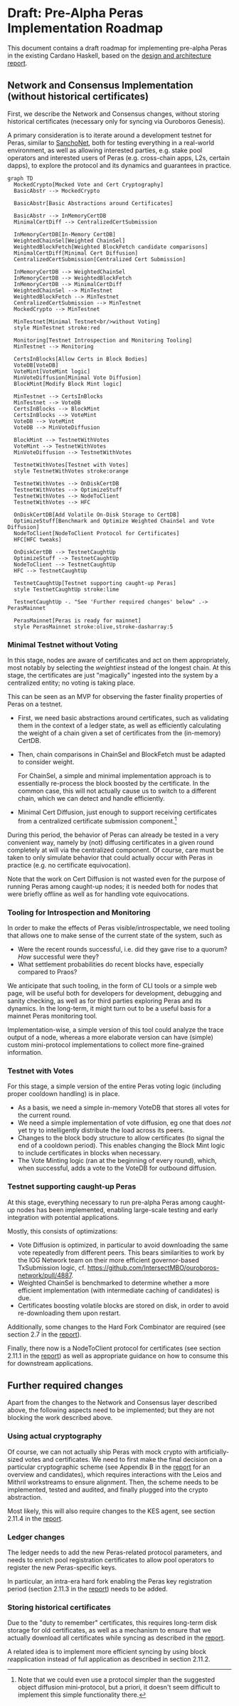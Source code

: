 # Draft: Pre-Alpha Peras Implementation Roadmap

This document contains a draft roadmap for implementing pre-alpha Peras in the existing Cardano Haskell, based on the [design and architecture report][report].

## Network and Consensus Implementation (without historical certificates)

First, we describe the Network and Consensus changes, without storing historical certificates (necessary only for syncing via Ouroboros Genesis).

A primary consideration is to iterate around a development testnet for Peras, similar to [SanchoNet](https://sancho.network/), both for testing everything in a real-world environment, as well as allowing interested parties, e.g. stake pool operators and interested users of Peras (e.g. cross-chain apps, L2s, certain dapps), to explore the protocol and its dynamics and guarantees in practice.

```mermaid
graph TD
  MockedCrypto[Mocked Vote and Cert Cryptography]
  BasicAbstr --> MockedCrypto

  BasicAbstr[Basic Abstractions around Certificates]

  BasicAbstr --> InMemoryCertDB
  MinimalCertDiff --> CentralizedCertSubmission

  InMemoryCertDB[In-Memory CertDB]
  WeightedChainSel[Weighted ChainSel]
  WeightedBlockFetch[Weighted BlockFetch candidate comparisons]
  MinimalCertDiff[Minimal Cert Diffusion]
  CentralizedCertSubmission[Centralized Cert Submission]

  InMemoryCertDB --> WeightedChainSel
  InMemoryCertDB --> WeightedBlockFetch
  InMemoryCertDB --> MinimalCertDiff
  WeightedChainSel --> MinTestnet
  WeightedBlockFetch --> MinTestnet
  CentralizedCertSubmission --> MinTestnet
  MockedCrypto --> MinTestnet

  MinTestnet[Minimal Testnet<br/>without Voting]
  style MinTestnet stroke:red

  Monitoring[Testnet Introspection and Monitoring Tooling]
  MinTestnet --> Monitoring

  CertsInBlocks[Allow Certs in Block Bodies]
  VoteDB[VoteDB]
  VoteMint[VoteMint logic]
  MinVoteDiffusion[Minimal Vote Diffusion]
  BlockMint[Modify Block Mint logic]

  MinTestnet --> CertsInBlocks
  MinTestnet --> VoteDB
  CertsInBlocks --> BlockMint
  CertsInBlocks --> VoteMint
  VoteDB --> VoteMint
  VoteDB --> MinVoteDiffusion

  BlockMint --> TestnetWithVotes
  VoteMint --> TestnetWithVotes
  MinVoteDiffusion --> TestnetWithVotes

  TestnetWithVotes[Testnet with Votes]
  style TestnetWithVotes stroke:orange

  TestnetWithVotes --> OnDiskCertDB
  TestnetWithVotes --> OptimizeStuff
  TestnetWithVotes --> NodeToClient
  TestnetWithVotes --> HFC

  OnDiskCertDB[Add Volatile On-Disk Storage to CertDB]
  OptimizeStuff[Benchmark and Optimize Weighted ChainSel and Vote Diffusion]
  NodeToClient[NodeToClient Protocol for Certificates]
  HFC[HFC tweaks]

  OnDiskCertDB --> TestnetCaughtUp
  OptimizeStuff --> TestnetCaughtUp
  NodeToClient --> TestnetCaughtUp
  HFC --> TestnetCaughtUp

  TestnetCaughtUp[Testnet supporting caught-up Peras]
  style TestnetCaughtUp stroke:lime

  TestnetCaughtUp -. "See 'Further required changes' below" .-> PerasMainnet

  PerasMainnet[Peras is ready for mainnet]
  style PerasMainnet stroke:olive,stroke-dasharray:5
```

### Minimal Testnet without Voting

In this stage, nodes are aware of certificates and act on them appropriately, most notably by selecting the *weightiest* instead of the longest chain. At this stage, the certificates are just "magically" ingested into the system by a centralized entity; no voting is taking place.

This can be seen as an MVP for observing the faster finality properties of Peras on a testnet.

 - First, we need basic abstractions around certificates, such as validating them in the context of a ledger state, as well as efficiently calculating the weight of a chain given a set of certificates from the (in-memory) CertDB.
 - Then, chain comparisons in ChainSel and BlockFetch must be adapted to consider weight.

   For ChainSel, a simple and minimal implementation approach is to essentially re-process the block boosted by the certificate. In the common case, this will not actually cause us to switch to a different chain, which we can detect and handle efficiently.
 - Minimal Cert Diffusion, just enough to support receiving certificates from a centralized certificate submission component.[^min-cert-diff]

[^min-cert-diff]: Note that we could even use a protocol simpler than the suggested object diffusion mini-protocol, but a priori, it doesn't seem difficult to implement this simple functionality there.

During this period, the behavior of Peras can already be tested in a very convenient way, namely by (not) diffusing certificates in a given round completely at will via the centralized component. Of course, care must be taken to only simulate behavior that could actually occur with Peras in practice (e.g. no certificate equivocation).

Note that the work on Cert Diffusion is not wasted even for the purpose of running Peras among caught-up nodes; it is needed both for nodes that were briefly offline as well as for handling vote equivocations.

### Tooling for Introspection and Monitoring

In order to make the effects of Peras visible/introspectable, we need tooling that allows one to make sense of the current state of the system, such as

 - Were the recent rounds successful, i.e. did they gave rise to a quorum? *How* successful were they?
 - What settlement probabilities do recent blocks have, especially compared to Praos?

We anticipate that such tooling, in the form of CLI tools or a simple web page, will be useful both for developers for development, debugging and sanity checking, as well as for third parties exploring Peras and its dynamics. In the long-term, it might turn out to be a useful basis for a mainnet Peras monitoring tool.

Implementation-wise, a simple version of this tool could analyze the trace output of a node, whereas a more elaborate version can have (simple) custom mini-protocol implementations to collect more fine-grained information.

### Testnet with Votes

For this stage, a simple version of the entire Peras voting logic (including proper cooldown handling) is in place.

 - As a basis, we need a simple in-memory VoteDB that stores all votes for the current round.
 - We need a simple implementation of vote diffusion, eg one that does *not* yet try to intelligently distribute the load across its peers.
 - Changes to the block body structure to allow certificates (to signal the end of a cooldown period). This enables changing the Block Mint logic to include certificates in blocks when necessary.
 - The Vote Minting logic (ran at the beginning of every round), which, when successful, adds a vote to the VoteDB for outbound diffusion.

### Testnet supporting caught-up Peras

At this stage, everything necessary to run pre-alpha Peras among caught-up nodes has been implemented, enabling large-scale testing and early integration with potential applications.

Mostly, this consists of optimizations:

 - Vote Diffusion is optimized, in particular to avoid downloading the same vote repeatedly from different peers. This bears similarities to work by the IOG Network team on their more efficient governor-based TxSubmission logic, cf. https://github.com/IntersectMBO/ouroboros-network/pull/4887.
 - Weighted ChainSel is benchmarked to determine whether a more efficient implementation (with intermediate caching of candidates) is due.
 - Certificates boosting volatile blocks are stored on disk, in order to avoid re-downloading them upon restart.

Additionally, some changes to the Hard Fork Combinator are required (see section 2.7 in the [report][]).

Finally, there now is a NodeToClient protocol for certificates (see section 2.11.1 in the [report][]) as well as appropriate guidance on how to consume this for downstream applications.

## Further required changes

Apart from the changes to the Network and Consensus layer described above, the following aspects need to be implemented; but they are not blocking the work described above.

### Using actual cryptography

Of course, we can not actually ship Peras with mock crypto with artificially-sized votes and certificates. We need to first make the final decision on a particular cryptographic scheme (see Appendix B in the [report][] for an overview and candidates), which requires interactions with the Leios and Mithril workstreams to ensure alignment. Then, the scheme needs to be implemented, tested and audited, and finally plugged into the crypto abstraction.

Most likely, this will also require changes to the KES agent, see section 2.11.4 in the [report][].

### Ledger changes

The ledger needs to add the new Peras-related protocol parameters, and needs to enrich pool registration certificates to allow pool operators to register the new Peras-specific keys.

In particular, an intra-era hard fork enabling the Peras key registration period (section 2.11.3 in the [report][]) needs to be added.

### Storing historical certificates

Due to the "duty to remember" certificates, this requires long-term disk storage for old certificates, as well as a mechanism to ensure that we actually download all certificates while syncing as described in the [report][].

A related idea is to implement more efficient syncing by using block *re*application instead of full application as described in section 2.11.2.

[report]: https://tweag.github.io/cardano-peras/peras-design.pdf
